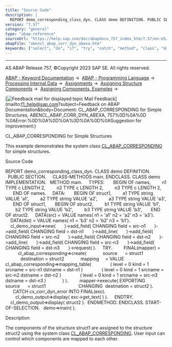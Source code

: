 ```yaml
---
title: "Source Code"
description: |
  REPORT demo_corresponding_class_dyn. CLASS demo DEFINITION. PUBLIC SECTION. CLASS-METHODS main. ENDCLASS. CLASS demo IMPLEMENTATION. METHOD main. TYPES: BEGIN OF names, n1 TYPE c LENGTH 2, n2 TYPE c LENGTH 2, n3 TYPE c LENGTH 2, END OF names. DATA: BEGIN OF struct1, a1 TYPE string VALUE 'a1', a2
version: "7.57"
category: "general"
type: "abap-reference"
sourceUrl: "https://help.sap.com/doc/abapdocu_757_index_htm/7.57/en-US/abencl_abap_corr_dyn_abexa.htm"
abapFile: "abencl_abap_corr_dyn_abexa.htm"
keywords: ["select", "do", "if", "try", "catch", "method", "class", "data", "types", "abencl", "abap", "corr", "dyn", "abexa"]
---
```


* * *

AS ABAP Release 757, ©Copyright 2023 SAP SE. All rights reserved.

[ABAP - Keyword Documentation](https://help.sap.com/doc/abapdocu_757_index_htm/7.57/en-US/abenabap.htm) →  [ABAP - Programming Language](https://help.sap.com/doc/abapdocu_757_index_htm/7.57/en-US/abenabap_reference.htm) →  [Processing Internal Data](https://help.sap.com/doc/abapdocu_757_index_htm/7.57/en-US/abenabap_data_working.htm) →  [Assignments](https://help.sap.com/doc/abapdocu_757_index_htm/7.57/en-US/abenvalue_assignments.htm) →  [Assigning Structure Components](https://help.sap.com/doc/abapdocu_757_index_htm/7.57/en-US/abencorresponding.htm) →  [Assigning Components, Examples](https://help.sap.com/doc/abapdocu_757_index_htm/7.57/en-US/abencorresponding_abexas.htm) → 

 [![](Mail.gif?object=Mail.gif&sap-language=EN "Feedback mail for displayed topic") Mail Feedback](mailto:f1_help@sap.com?subject=Feedback on ABAP Documentation&body=Document: CL_ABAP_CORRESPONDING for Simple Structures, ABENCL_ABAP_CORR_DYN_ABEXA, 757%0D%0A%0D
%0AError:%0D%0A%0D%0A%0D%0A%0D%0ASuggestion for improvement:)

CL\_ABAP\_CORRESPONDING for Simple Structures

This example demonstrates the system class [CL\_ABAP\_CORRESPONDING](https://help.sap.com/doc/abapdocu_757_index_htm/7.57/en-US/abencl_abap_corresponding.htm) for simple structures.

Source Code   

REPORT demo\_corresponding\_class\_dyn.
CLASS demo DEFINITION.
  PUBLIC SECTION.
    CLASS-METHODS main.
ENDCLASS.
CLASS demo IMPLEMENTATION.
  METHOD main.
    TYPES:
      BEGIN OF names,
        n1 TYPE c LENGTH 2,
        n2 TYPE c LENGTH 2,
        n3 TYPE c LENGTH 2,
      END OF names.
    DATA:
      BEGIN OF struct1,
        a1 TYPE string VALUE 'a1',
        a2 TYPE string VALUE 'a2',
        a3 TYPE string VALUE 'a3',
      END OF struct1,
      BEGIN OF struct2,
        b1 TYPE string VALUE 'b1',
        b2 TYPE string VALUE 'b2',
        b3 TYPE string VALUE 'b3',
      END OF struct2.
    DATA(src) = VALUE names( n1 = 'a1' n2 = 'a2' n3 = 'a3').
    DATA(dst) = VALUE names( n1 = 'b3' n2 = 'b2' n3 = 'b1').
    cl\_demo\_input=>new(
      )->add\_field( CHANGING field = src-n1
      )->add\_field( CHANGING field = dst-n1
      )->add\_line(
      )->add\_field( CHANGING field = src-n2
      )->add\_field( CHANGING field = dst-n2
      )->add\_line(
      )->add\_field( CHANGING field = src-n3
      )->add\_field( CHANGING field = dst-n3
      )->request( ).
    TRY.
        FINAL(mapper) =
          cl\_abap\_corresponding=>create(
            source      = struct1
            destination = struct2
            mapping     = VALUE cl\_abap\_corresponding=>mapping\_table(
              ( level = 0 kind = 1 srcname = src-n1 dstname = dst-n1 )
              ( level = 0 kind = 1 srcname = src-n2 dstname = dst-n2 )
              ( level = 0 kind = 1 srcname = src-n3 dstname = dst-n3 )
            ) ).
        mapper->execute( EXPORTING source      = struct1
                         CHANGING  destination = struct2 ).
      CATCH cx\_corr\_dyn\_error INTO FINAL(exc).
        cl\_demo\_output=>display( exc->get\_text( ) ).
    ENDTRY.
    cl\_demo\_output=>display( struct2 ).  ENDMETHOD.
ENDCLASS.
START-OF-SELECTION.
  demo=>main( ).

Description   

The components of the structure struct1 are assigned to the structure struct2 using the system class [CL\_ABAP\_CORRESPONDING](https://help.sap.com/doc/abapdocu_757_index_htm/7.57/en-US/abencl_abap_corresponding.htm). User input can control which components are mapped to each other.
